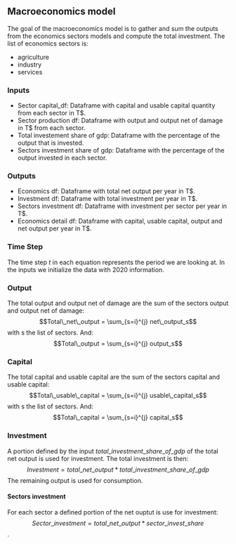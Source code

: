 ## Macroeconomics model

The goal of the macroeconomics model is to gather and sum the outputs from the economics sectors models and compute the total investment. The list of economics sectors is: 
- agriculture
- industry
- services

### Inputs 
- Sector capital_df: Dataframe with capital and usable capital quantity from each sector in T\$.
-  Sector production df: Dataframe with output and output net of damage in T\$ from each sector. 
- Total investement share of gdp: Dataframe with the percentage of the output that is invested.
- Sectors investment share of gdp: Dataframe with the percentage of the output invested in each sector.
  
### Outputs 
- Economics df: Dataframe with total net output per year in T\$.
- Investment df: Dataframe with total investment per year in T\$.
- Sectors investment df: Dataframe with investment per sector per year in T\$.
- Economics detail df: Dataframe with capital, usable capital, output and net output per year in T\$. 
           
### Time Step 
The time step $t$ in each equation represents the period we are looking at. In the inputs we initialize the data with 2020 information. 

### Output
The total output and output net of damage are the sum of the sectors output and output net of damage: 
$$Total\_net\_output = \sum_{s=i}^{j} net\_output_s$$
with s the list of sectors. And: 
$$Total\_output = \sum_{s=i}^{j} output_s$$

### Capital
The total capital and usable capital are the sum of the sectors capital and usable capital: 
$$Total\_usable\_capital = \sum_{s=i}^{j} usable\_capital_s$$
with s the list of sectors. And: 
$$Total\_capital = \sum_{s=i}^{j} capital_s$$

### Investment
A portion defined by the input $total\_investment\_share\_of\_gdp$ of the total net output is used for investment. The total investment is then:  
$$Investment = total\_net\_output * total\_investment\_share\_of\_gdp$$
The remaining output is used for consumption. 

#### Sectors investment
For each sector a defined portion of the net ouptut is use for investment:   
$$Sector\_investment = total\_net\_output * sector\_invest\_share$$. 
